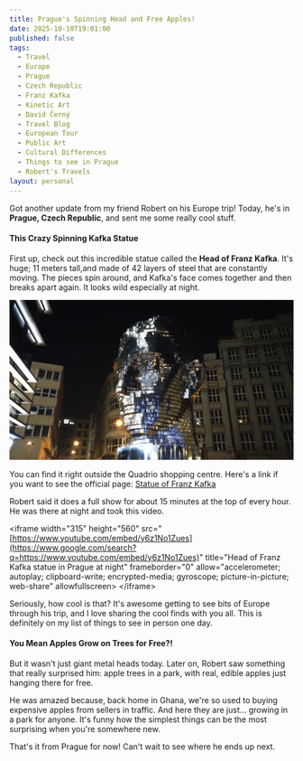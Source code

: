 ```yaml
---
title: Prague's Spinning Head and Free Apples!
date: 2025-10-10T19:01:00
published: false
tags:
  - Travel
  - Europe
  - Prague
  - Czech Republic
  - Franz Kafka
  - Kinetic Art
  - David Černý
  - Travel Blog
  - European Tour
  - Public Art
  - Cultural Differences
  - Things to see in Prague
  - Robert's Travels
layout: personal
---
```

Got another update from my friend Robert on his Europe trip\! Today, he's in **Prague, Czech Republic**, and sent me some really cool stuff.

#### This Crazy Spinning Kafka Statue

First up, check out this incredible statue called the **Head of Franz Kafka**. It's huge; 11 meters tall,and made of 42 layers of steel that are constantly moving. The pieces spin around, and Kafka's face comes together and then breaks apart again. It looks wild especially at night.

![Picture of the Franz Kafka statue in Prague at night with light reflecting of the stainless steel statue](/assets/images/franz_k_statue.jpg "Picture of the Franz Kafka statue in Prague at night with light reflecting of the stainless steel statue")

You can find it right outside the Quadrio shopping centre. Here's a link if you want to see the official page:
[Statue of Franz Kafka](https://www.quadrio.cz/en/franz-kafka-statue)

Robert said it does a full show for about 15 minutes at the top of every hour. He was there at night and took this video.

\<iframe
width="315"
height="560"
src="[https://www.youtube.com/embed/y6z1No1Zues](https://www.google.com/search?q=https://www.youtube.com/embed/y6z1No1Zues)"
title="Head of Franz Kafka statue in Prague at night"
frameborder="0"
allow="accelerometer; autoplay; clipboard-write; encrypted-media; gyroscope; picture-in-picture; web-share"
allowfullscreen\>
\</iframe\>

Seriously, how cool is that? It's awesome getting to see bits of Europe through his trip, and I love sharing the cool finds with you all. This is definitely on my list of things to see in person one day.

#### You Mean Apples Grow on Trees for Free?\!

But it wasn't just giant metal heads today. Later on, Robert saw something that really surprised him: apple trees in a park, with real, edible apples just hanging there for free.

He was amazed because, back home in Ghana, we're so used to buying expensive apples from sellers in traffic. And here they are just... growing in a park for anyone. It's funny how the simplest things can be the most surprising when you're somewhere new.

That's it from Prague for now\! Can't wait to see where he ends up next.
